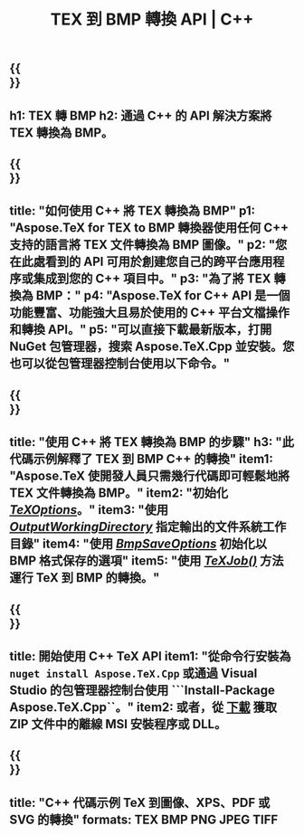 ﻿---
translation: true
template: /_templates/_conversion-child-cpp.md
title: TEX 到 BMP 轉換 API | C++
description: TEX 到 BMP 的轉換功能。將此本地 C++ 庫集成到您的項目中，或使用跨平台應用程序將 TeX 轉換為 BMP。
keywords: tex to bmp api cpp, tex2bmp 集成 c++
url: /cpp/conversion/tex-to-bmp/
family: tex
platformtag: cpp
feature: conversion
informat: TEX
outformat: BMP
otherformats: PNG JPEG TIFF PDF SVG XPS
---

{{<section banner>}}
---
h1: TEX 轉 BMP
h2: 通過 C++ 的 API 解決方案將 TEX 轉換為 BMP。
---

{{<section overview>}}
---
title: "如何使用 C++ 將 TEX 轉換為 BMP"
p1: "Aspose.TeX for TEX to BMP 轉換器使用任何 C++ 支持的語言將 TEX 文件轉換為 BMP 圖像。"
p2: "您在此處看到的 API 可用於創建您自己的跨平台應用程序或集成到您的 C++ 項目中。"
p3: "為了將 TEX 轉換為 BMP："
p4: "Aspose.TeX for C++ API 是一個功能豐富、功能強大且易於使用的 C++ 平台文檔操作和轉換 API。"
p5: "可以直接下載最新版本，打開 NuGet 包管理器，搜索 Aspose.TeX.Cpp 並安裝。您也可以從包管理器控制台使用以下命令。"
---

{{<section feature1>}}
---
title: "使用 C++ 將 TEX 轉換為 BMP 的步驟"
h3: "此代碼示例解釋了 TEX 到 BMP C++ 的轉換"
item1: "Aspose.TeX 使開發人員只需幾行代碼即可輕鬆地將 TEX 文件轉換為 BMP。"
item2: "初始化 [*TeXOptions*](https://reference.aspose.com/tex/cpp/class/aspose.te_x.te_x_options)。"
item3: "使用 [*OutputWorkingDirectory*](https://reference.aspose.com/tex/cpp/class/aspose.te_x.te_x_options#aa4f4ea6dab7db5ba1b40800495f16f63) 指定輸出的文件系統工作目錄"
item4: "使用 [*BmpSaveOptions*](https://reference.aspose.com/tex/cpp/class/aspose.te_x.presentation.image.bmp_save_options) 初始化以 BMP 格式保存的選項"
item5: "使用 [*TeXJob()*](https://reference.aspose.com/tex/cpp/class/aspose.te_x.te_x_job) 方法運行 TeX 到 BMP 的轉換。"
---

{{<section feature2>}}
---
title: 開始使用 C++ TeX API
item1: "從命令行安裝為 ```nuget install Aspose.TeX.Cpp``` 或通過 Visual Studio 的包管理器控制台使用 ```Install-Package Aspose.TeX.Cpp``。"
item2: 或者，從 [下載](https://downloads.aspose.com/tex/cpp) 獲取 ZIP 文件中的離線 MSI 安裝程序或 DLL。
---

{{<section widget>}}
---
title: "C++ 代碼示例 TeX 到圖像、XPS、PDF 或 SVG 的轉換"
formats: TEX BMP PNG JPEG TIFF
---

